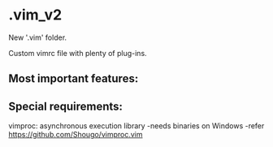 # .vim_v2
New '.vim' folder.

Custom vimrc file with plenty of plug-ins.

Most important features:
------------------------


Special requirements:
---------------------

vimproc: asynchronous execution library
  -needs binaries on Windows
  -refer https://github.com/Shougo/vimproc.vim

